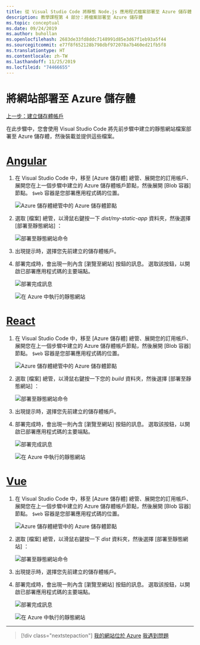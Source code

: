 ```yaml
---
title: 從 Visual Studio Code 將靜態 Node.js 應用程式檔案部署至 Azure 儲存體
description: 教學課程第 4 部分：將檔案部署至 Azure 儲存體
ms.topic: conceptual
ms.date: 09/24/2019
ms.author: buhollan
ms.openlocfilehash: 2683de33fd8ddc7148991d85e3d67f1eb93a5f44
ms.sourcegitcommit: e77f8f652128b798dbf972078a7b460ed21fb5f8
ms.translationtype: HT
ms.contentlocale: zh-TW
ms.lasthandoff: 11/25/2019
ms.locfileid: "74466655"
---
```

# <a name="deploy-the-website-to-azure-storage"></a>將網站部署至 Azure 儲存體

[上一步：建立儲存體帳戶](tutorial-vscode-static-website-node-03.md)

在此步驟中，您會使用 Visual Studio Code 將先前步驟中建立的靜態網站檔案部署至 Azure 儲存體，然後裝載並提供這些檔案。

# <a name="angulartabangular"></a>[Angular](#tab/angular)

1. 在 Visual Studio Code 中，移至 [Azure 儲存體]  總管、展開您的訂用帳戶、展開您在上一個步驟中建立的 Azure 儲存體帳戶節點，然後展開 [Blob 容器]  節點。 `$web` 容器是您部署應用程式碼的位置。

   ![Azure 儲存體總管中的 Azure 儲存體節點](media/static-website/storage-nodes.png)

1. 選取 [檔案]  總管，以滑鼠右鍵按一下 _dist/my-static-app_ 資料夾，然後選擇 [部署至靜態網站]  ：

    ![部署至靜態網站命令](media/static-website/deploy-build-angular.png)

1. 出現提示時，選擇您先前建立的儲存體帳戶。

1. 部署完成時，會出現一則內含 [瀏覽至網站]  按鈕的訊息。 選取該按鈕，以開啟已部署應用程式碼的主要端點。

    ![部署完成訊息](media/static-website/deployment-complete.png)

    ![在 Azure 中執行的靜態網站](media/static-website/azure-app-angular.png)

# <a name="reacttabreact"></a>[React](#tab/react)

1. 在 Visual Studio Code 中，移至 [Azure 儲存體]  總管、展開您的訂用帳戶、展開您在上一個步驟中建立的 Azure 儲存體帳戶節點，然後展開 [Blob 容器]  節點。 `$web` 容器是您部署應用程式碼的位置。

   ![Azure 儲存體總管中的 Azure 儲存體節點](media/static-website/storage-nodes.png)

1. 選取 [檔案]  總管，以滑鼠右鍵按一下您的 _build_ 資料夾，然後選擇 [部署至靜態網站]  ：

    ![部署至靜態網站命令](media/static-website/deploy-build-react.png)

1. 出現提示時，選擇您先前建立的儲存體帳戶。

1. 部署完成時，會出現一則內含 [瀏覽至網站]  按鈕的訊息。 選取該按鈕，以開啟已部署應用程式碼的主要端點。

    ![部署完成訊息](media/static-website/deployment-complete.png)

    ![在 Azure 中執行的靜態網站](media/static-website/azure-app-react.png)

# <a name="vuetabvue"></a>[Vue](#tab/vue)

1. 在 Visual Studio Code 中，移至 [Azure 儲存體]  總管、展開您的訂用帳戶、展開您在上一個步驟中建立的 Azure 儲存體帳戶節點，然後展開 [Blob 容器]  節點。 `$web` 容器是您部署應用程式碼的位置。

   ![Azure 儲存體總管中的 Azure 儲存體節點](media/static-website/storage-nodes.png)

1. 選取 [檔案]  總管，以滑鼠右鍵按一下 _dist_ 資料夾，然後選擇 [部署至靜態網站]  ：

    ![部署至靜態網站命令](media/static-website/deploy-build-vue.png)

1. 出現提示時，選擇您先前建立的儲存體帳戶。

1. 部署完成時，會出現一則內含 [瀏覽至網站]  按鈕的訊息。 選取該按鈕，以開啟已部署應用程式碼的主要端點。

    ![部署完成訊息](media/static-website/deployment-complete.png)

    ![在 Azure 中執行的靜態網站](media/static-website/azure-app-vue.png)

---

> [!div class="nextstepaction"]
> [我的網站位於 Azure](tutorial-vscode-static-website-node-05.md) [我遇到問題](https://www.research.net/r/PWZWZ52?tutorial=node-deployment-staticwebsite&step=create-storage)
